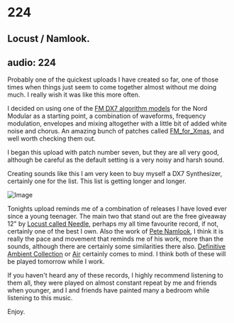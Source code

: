 # 224
## Locust / Namlook.
audio: 224
---
Probably one of the quickest uploads I have created so far, one of those times when things just seem to come together almost without me doing much. I really wish it was like this more often.

I decided on using one of the <a href="http://www.cim.mcgill.ca/~clark/nordmodularbook/fmalgorithms.htm" title="FM DX7 algorithm models" target="_blank">FM DX7 algorithm models</a> for the Nord Modular as a starting point, a combination of waveforms, frequency modulation, envelopes and mixing altogether with a little bit of added white noise and chorus. An amazing bunch of patches called <a href="http://nm-archives.electro-music.com/010_NordModular/011_Patches/FM_for_Xmas/" title="FM_for_Xmas" target="_blank">FM_for_Xmas</a>, and well worth checking them out.

I began this upload with patch number seven, but they are all very good, although be careful as the default setting is a very noisy and harsh sound.

Creating sounds like this I am very keen to buy myself a DX7 Synthesizer, certainly one for the list. This list is getting longer and longer.

![Image](/assets/img/Snd-224.png)

Tonights upload reminds me of a combination of releases I have loved ever since a young teenager. The main two that stand out are the free giveaway 12" by <a href="http://www.discogs.com/Locust-Needle/release/70786" title="Locust called Needle" target="_blank">Locust called Needle</a>, perhaps my all time favourite record, if not, certainly one of the best I own. Also the work of <a href="http://www.discogs.com/artist/Pete+Namlook" title="Pete Namlook" target="_blank">Pete Namlook</a>, I think it is really the pace and movement that reminds me of his work, more than the sounds, although there are certainly some similarities there also. <a href="http://www.discogs.com/Pete-Namlook-The-Definitive-Ambient-Collection/master/43082" title="Definitive Ambient Collection" target="_blank">Definitive Ambient Collection</a> or <a href="http://www.discogs.com/Air-You-6000/release/7120" title="Air" target="_blank">Air</a> certainly comes to mind. I think both of these will be played tomorrow while I work.

If you haven't heard any of these records, I highly recommend listening to them all, they were played on almost constant repeat by me and friends when younger, and I and friends have painted many a bedroom while listening to this music.

Enjoy.